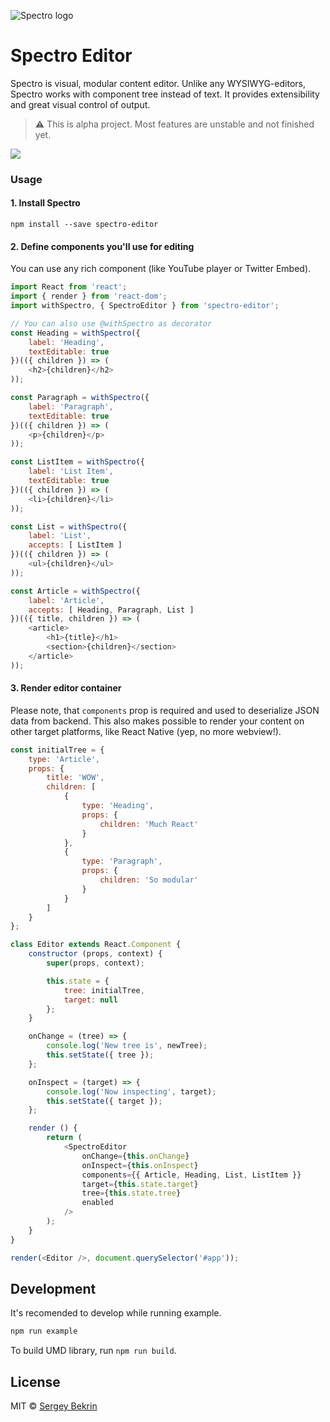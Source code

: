![Spectro logo](https://raw.githubusercontent.com/sergeybekrin/spectro/master/.github/spectro-logo.png)
# Spectro Editor
Spectro is visual, modular content editor. Unlike any WYSIWYG-editors,
Spectro works with component tree instead of text. It provides extensibility
and great visual control of output.

> ⚠️ This is alpha project. Most features are unstable and not finished yet.

![](https://github.com/sergeybekrin/spectro/raw/master/.github/example.gif)

### Usage
#### 1. Install Spectro
```
npm install --save spectro-editor
```

#### 2. Define components you'll use for editing
You can use any rich component (like YouTube player or Twitter Embed).

```javascript
import React from 'react';
import { render } from 'react-dom';
import withSpectro, { SpectroEditor } from 'spectro-editor';

// You can also use @withSpectro as decorator
const Heading = withSpectro({
    label: 'Heading',
    textEditable: true
})(({ children }) => (
    <h2>{children}</h2>
));

const Paragraph = withSpectro({
    label: 'Paragraph',
    textEditable: true
})(({ children }) => (
    <p>{children}</p>
));

const ListItem = withSpectro({
    label: 'List Item',
    textEditable: true
})(({ children }) => (
    <li>{children}</li>
));

const List = withSpectro({
    label: 'List',
    accepts: [ ListItem ]
})(({ children }) => (
    <ul>{children}</ul>
));

const Article = withSpectro({
    label: 'Article',
    accepts: [ Heading, Paragraph, List ]
})(({ title, children }) => (
    <article>
        <h1>{title}</h1>
        <section>{children}</section>
    </article>
));
```

#### 3. Render editor container
Please note, that `components` prop is required and used to
deserialize JSON data from backend. This also makes possible
to render your content on other target platforms, like React
Native (yep, no more webview!).

```javascript
const initialTree = {
    type: 'Article',
    props: {
        title: 'WOW',
        children: [
            {
                type: 'Heading',
                props: {
                    children: 'Much React'
                }
            },
            {
                type: 'Paragraph',
                props: {
                    children: 'So modular'
                }
            }
        ]
    }
};

class Editor extends React.Component {
    constructor (props, context) {
        super(props, context);

        this.state = {
            tree: initialTree,
            target: null
        };
    }

    onChange = (tree) => {
        console.log('New tree is', newTree);
        this.setState({ tree });
    };

    onInspect = (target) => {
        console.log('Now inspecting', target);
        this.setState({ target });
    };

    render () {
        return (
            <SpectroEditor
                onChange={this.onChange}
                onInspect={this.onInspect}
                components={{ Article, Heading, List, ListItem }}
                target={this.state.target}
                tree={this.state.tree}
                enabled
            />
        );
    }
}

render(<Editor />, document.querySelector('#app'));
```

## Development
It's recomended to develop while running example.
```bash
npm run example
```

To build UMD library, run `npm run build`.

## License
MIT © [Sergey Bekrin](https://github.com/sergeybekrin)
